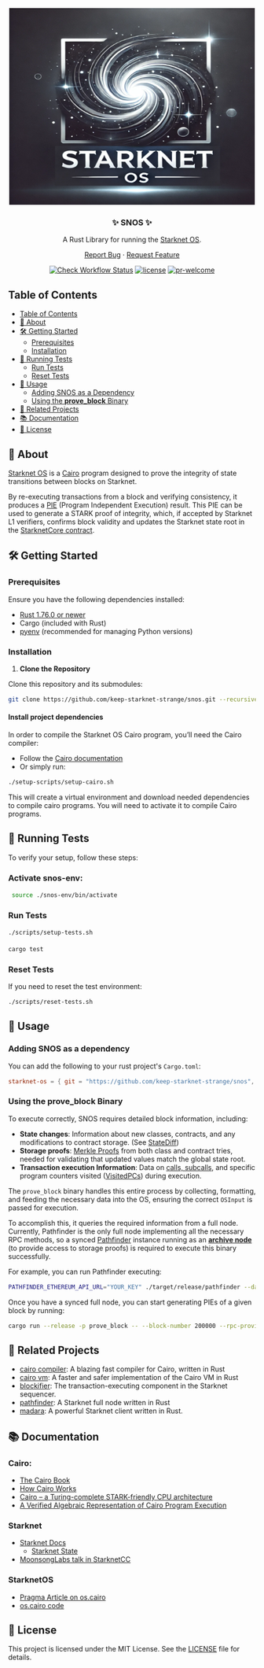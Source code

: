 <div align="center">
  <img src="./docs/images/SNOS.png" height="400" width="500">
  
  ### ✨ SNOS ✨
  
  A Rust Library for running the [Starknet OS](https://github.com/starkware-libs/cairo-lang/blob/master/src/starkware/starknet/core/os/os.cairo).

  [Report Bug](https://github.com/keep-starknet-strange/snos/issues/new?assignees=&labels=bug&projects=&template=bug_report.md&title=bug%3A+) · [Request Feature](https://github.com/keep-starknet-strange/snos/issues/new?labels=enhancement&title=feat%3A+)

  [![Check Workflow Status](https://github.com/keep-starknet-strange/snos/actions/workflows/check.yml/badge.svg)](https://github.com/keep-starknet-strange/snos/actions/workflows/check.yml)
[![license](https://img.shields.io/github/license/keep-starknet-strange/snos)](/LICENSE)
[![pr-welcome]](#-contributing)

[pr-welcome]: https://img.shields.io/static/v1?color=blue&label=PRs&style=flat&message=welcome

</div>

## Table of Contents
- [Table of Contents](#table-of-contents)
- [📖 About](#-about)
- [🛠️ Getting Started](#️-getting-started)
  - [Prerequisites](#prerequisites)
  - [Installation](#installation)
- [🧪 Running Tests](#-running-tests)
  - [Run Tests](#run-tests)
  - [Reset Tests](#reset-tests)
- [🚀 Usage](#-usage)
  - [Adding SNOS as a Dependency](#adding-snos-as-a-dependency)
  - [Using the **prove_block** Binary](#using-the-prove_block-binary)
- [🤝 Related Projects](#-related-projects)
- [📚 Documentation](#-documentation)
- [📜 License](#-license)


## 📖 About

[Starknet OS](https://github.com/starkware-libs/cairo-lang/blob/master/src/starkware/starknet/core/os/os.cairo) is a [Cairo](https://www.cairo-lang.org/) program designed to prove the integrity of state transitions between blocks on Starknet.

By re-executing transactions from a block and verifying consistency, it produces a [PIE](https://github.com/starkware-libs/cairo-lang/blob/a86e92bfde9c171c0856d7b46580c66e004922f3/src/starkware/cairo/lang/vm/cairo_pie.py#L219-L225) (Program Independent Execution) result. This PIE can be used to generate a STARK proof of integrity, which, if accepted by Starknet L1 verifiers, confirms block validity and updates the Starknet state root in the [StarknetCore contract](https://etherscan.io/address/0xc662c410c0ecf747543f5ba90660f6abebd9c8c4#code).

## 🛠️ Getting Started

### Prerequisites

Ensure you have the following dependencies installed:
- [Rust 1.76.0 or newer](https://www.rust-lang.org/tools/install)
- Cargo (included with Rust)
- [pyenv](https://github.com/pyenv/pyenv-installer?tab=readme-ov-file#install) (recommended for managing Python versions)

### Installation

1. **Clone the Repository**

Clone this repository and its submodules:
   ```bash
   git clone https://github.com/keep-starknet-strange/snos.git --recursive
  ``` 

#### Install project dependencies
In order to compile the Starknet OS Cairo program, you’ll need the Cairo compiler:

- Follow the [Cairo documentation](https://docs.cairo-lang.org/quickstart.html)
- Or simply run:
```bash
./setup-scripts/setup-cairo.sh
```

This will create a virtual environment and download needed dependencies to compile cairo programs. You will need to activate it to compile Cairo programs.

## 🧪 Running Tests
To verify your setup, follow these steps:

### Activate snos-env:
```bash
 source ./snos-env/bin/activate
 ```

### Run Tests

```bash
./scripts/setup-tests.sh

cargo test
```

### Reset Tests

If you need to reset the test environment:

```bash
./scripts/reset-tests.sh
```

##  🚀 Usage 
### Adding SNOS as a dependency

You can add the following to your rust project's `Cargo.toml`:

```toml
starknet-os = { git = "https://github.com/keep-starknet-strange/snos", rev = "662d1706f5855044e52ebf688a18dd80016c8700" }
```

### Using the **prove_block** Binary

To execute correctly, SNOS requires detailed block information, including:

- **State changes**: Information about new classes, contracts, and any modifications to contract storage. (See [StateDiff](https://github.com/xJonathanLEI/starknet-rs/blob/5c676a64031901b5a203168fd8ef8d6b40a5862f/starknet-core/src/types/codegen.rs#L1723-L1737))
- **Storage proofs**: [Merkle Proofs](https://www.quicknode.com/docs/starknet/pathfinder_getProof) from both class and contract tries, needed for validating that updated values match the global state root.
- **Transaction execution Information**: Data on [calls, subcalls](https://github.com/starkware-libs/sequencer/blob/7aa546acde88c94825992501662788e716db5fe0/crates/blockifier/src/transaction/objects.rs#L168-L183), and specific program counters visited ([VisitedPCs](https://github.com/starkware-libs/sequencer/blob/7aa546acde88c94825992501662788e716db5fe0/crates/blockifier/src/state/cached_state.rs#L34-L35)) during execution.

The `prove_block` binary handles this entire process by collecting, formatting, and feeding the necessary data into the OS, ensuring the correct `OSInput` is passed for execution.

To accomplish this, it queries the required information from a full node. Currently, Pathfinder is the only full node implementing all the necessary RPC methods, so a synced [Pathfinder](https://github.com/eqlabs/pathfinder) instance running as an [**archive node**](https://github.com/eqlabs/pathfinder?tab=readme-ov-file#state-trie-pruning) (to provide access to storage proofs) is required to execute this binary successfully.

For example, you can run Pathfinder executing:

```bash
PATHFINDER_ETHEREUM_API_URL="YOUR_KEY" ./target/release/pathfinder --data-directory /home/herman/pathfinder-data --http-rpc 0.0.0.0:9545 --storage.state-tries archive
```

Once you have a synced full node, you can start generating PIEs of a given block by running:

```bash
cargo run --release -p prove_block -- --block-number 200000 --rpc-provider http://0.0.0.0:9545
```

## 🤝 Related Projects

- [cairo compiler](https://github.com/starkware-libs/cairo): A blazing fast compiler for Cairo, written in Rust
- [cairo vm](https://github.com/lambdaclass/cairo-vm): A faster and safer implementation of the Cairo VM in Rust
- [blockifier](https://github.com/starkware-libs/sequencer/tree/7218aa1f7ca3fe21c0a2bede2570820939ffe069/crates/blockifier): The transaction-executing component in the Starknet sequencer.
- [pathfinder](https://github.com/eqlabs/pathfinder): A Starknet full node written in Rust
- [madara](https://github.com/madara-alliance/madara): A powerful Starknet client written in Rust.

## 📚 Documentation

### Cairo:
- [The Cairo Book](https://book.cairo-lang.org/)
- [How Cairo Works](https://docs.cairo-lang.org/how_cairo_works/index.html)
- [Cairo – a Turing-complete STARK-friendly CPU architecture](https://eprint.iacr.org/2021/1063)
- [A Verified Algebraic Representation of Cairo Program Execution](https://arxiv.org/pdf/2109.14534)

### Starknet
- [Starknet Docs](https://docs.starknet.io/)
  -  [Starknet State](https://docs.starknet.io/architecture-and-concepts/network-architecture/starknet-state/)
- [MoonsongLabs talk in StarknetCC](https://www.youtube.com/watch?v=xHc_pKXN9h8)

### StarknetOS
- [Pragma Article on os.cairo](https://hackmd.io/@pragma/ByP-iux1T)
- [os.cairo code](https://github.com/starkware-libs/cairo-lang/blob/master/src/starkware/starknet/core/os/os.cairo)


## 📜 License

This project is licensed under the MIT License. See the [LICENSE](./LICENSE) file for details.
